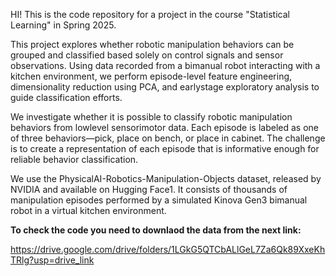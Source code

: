 HI!
This is the code repository for a project in the course "Statistical Learning" in Spring 2025.

This project explores whether robotic manipulation behaviors can be grouped
and classified based solely on control signals and sensor observations. Using data
recorded from a bimanual robot interacting with a kitchen environment, we perform
episode-level feature engineering, dimensionality reduction using PCA, and earlystage
exploratory analysis to guide classification efforts.

We investigate whether it is possible to classify robotic manipulation behaviors from lowlevel
sensorimotor data. Each episode is labeled as one of three behaviors—pick, place
on bench, or place in cabinet. The challenge is to create a representation of each episode
that is informative enough for reliable behavior classification.

We use the PhysicalAI-Robotics-Manipulation-Objects dataset, released by NVIDIA and
available on Hugging Face1. It consists of thousands of manipulation episodes performed
by a simulated Kinova Gen3 bimanual robot in a virtual kitchen environment.

**To check the code you need to downlaod the data from the next link:**

https://drive.google.com/drive/folders/1LGkG5QTCbALlGeL7Za6Qk89XxeKhTRlg?usp=drive_link
